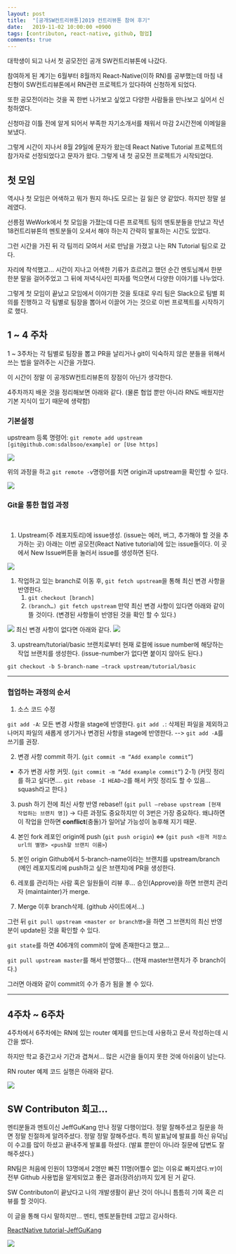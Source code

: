 ```yaml
---
layout: post
title:  "[공개SW컨트리뷰톤]2019 컨트리뷰톤 참여 후기"
date:   2019-11-02 10:00:00 +0900
tags: [contributon, react-native, github, 협업]
comments: true
---
```


대학생이 되고 나서 첫 공모전인 공개 SW컨트리뷰톤에 나갔다.

참여하게 된 계기는 6월부터 8월까지 React-Native(이하 RN)를 공부했는데 마침 내 친형이 SW컨트리뷰톤에서 RN관련 프로젝트가 있다하여 신청하게 되었다.

또한 공모전이라는 것을 꼭 한번 나가보고 싶었고 다양한 사람들을 만나보고 싶어서 신청하였다.

신청마감 이틀 전에 알게 되어서 부족한 자기소개서를 채워서 마감 2시간전에 이메일을 보냈다.


그렇게 시간이 지나서 8월 29일에 문자가 왔는데 React Native Tutorial 프로젝트의 참가자로 선정되었다고 문자가 왔다. 그렇게 내 첫 공모전 프로젝트가 시작되었다.


## 첫 모임

역시나 첫 모임은 어색하고 뭐가 뭔지 하나도 모르는 길 잃은 양 같았다. 하지만 정말 설레였다.

선릉점 WeWork에서 첫 모임을 가졌는데 다른 프로젝트 팀의 멘토분들을 만났고 작년 18컨트리뷰톤의 멘토분들이 오셔서 해야 하는지 간략히 발표하는 시간도 있었다.

그런 시간을 가진 뒤 각 팀끼리 모여서 서로 만남을 가졌고 나는 RN Tutorial 팀으로 갔다.

자리에 착석했고... 시간이 지나고 어색한 기류가 흐르려고 했던 순간 멘토님께서 한분 한분 말을 걸어주었고 그 뒤에 저녁식사인 피자를 먹으면서 다양한 이야기를 나누었다.

그렇게 첫 모임이 끝났고 모임에서 이야기한 것을 토대로 우리 팀은 Slack으로 팀별 회의를 진행하고 각 팀별로 팀장을 뽑아서 이끌어 가는 것으로 이번 프로젝트를 시작하기로 했다.


## 1 ~ 4 주차

1 ~ 3주차는 각 팀별로 팀장을 뽑고 PR을 날리거나 git이 익숙하지 않은 분들을 위해서 쓰는 법을 알려주는 시간을 가졌다.

이 시간이 정말 이 공개SW컨트리뷰톤의 장점이 아닌가 생각한다.

4주차까지 배운 것을 정리해보면 아래와 같다.
(물론 협업 뿐만 아니라 RN도 배웠지만 기본 지식이 있기 때문에 생략함)

### 기본설정
upstream 등록 명령어: `git remote add upstream [git@github.com:sdalbsoo/example] or [Use https]`

 <img src="./media/15734328899373.jpg">

 
위의 과정을 하고 `git remote -v`명령어를 치면 origin과 upstream을 확인할 수 있다.
 
  <img src="./media/15734333110013.jpg">


### Git을 통한 협업 과정
 
1. Upstream(주 레포지토리)에 issue생성. (issue는 에러, 버그, 추가해야 할 것을 추가하는 곳)
아래는 이번 공모전(React Native tutorial)에 있는 issue들이다. 이 곳에서 New Issue버튼을 눌러서 issue를 생성하면 된다.

  <img src="./media/15734333289793.jpg">
 
1. 작업하고 있는 branch로 이동 후, `git fetch upstream`을 통해 최신 변경 사항을 반영한다. 
    1. `git checkout [branch]`
    2. `(branch…) git fetch upstream`
만약 최신 변경 사항이 있다면 아래와 같이 뜰 것이다. (변경된 사항들이 반영된 것을 확인 할 수 있다.)
  <img src="./media/15734333892085.jpg">
최신 변경 사항이 없다면 아래와 같다.
  <img src="./media/15734334022148.jpg">



3. upstream/tutorial/basic 브랜치로부터 현재 로컬에 issue number에 해당하는 작업 브랜치를 생성한다. (issue-number가 없다면 붙이지 않아도 된다.)

`git checkout -b 5-branch-name –track upstream/tutorial/basic`

---

### 협업하는 과정의 순서

1) 소스 코드 수정

`git add -A`: 모든 변경 사항을 stage에 반영한다.
`git add .`: 삭제된 파일을 제외하고 나머지 파일의 새롭게 생기거나 변경된 사항을 stage에 반영한다.
--> `git add -A`를 쓰기를 권장. 

2) 변경 사항 commit 하기.  (`git commit -m “Add example commit”`) 
+ 추가 변경 사항 커밋. (`git commit -m “Add example commit”`)
2-1) (커밋 정리를 하고 싶다면…. `git rebase -I HEAD~2`를 해서 커밋 정리도 할 수 있음… squash라고 한다.)

3) push 하기 전에 최신 사항 반영 rebase!! (`git pull –rebase upstream [현재 작업하는 브랜치 명]`)
-> 다른 과정도 중요하지만 이 3번은 가장 중요하다. 왜냐하면 이 작업을 안하면 **conflict**(충돌)가 일어날 가능성이 농후해 지기 때문.

4) 본인 fork 레포인 origin에 push (`git push origin`) <=> (`git push <원격 저장소 url의 별명> <push할 브랜치 이름>`)

5) 본인 origin Github에서 5-branch-name이라는 브랜치를 upstream/branch (메인 레포지토리에 push하고 싶은 브랜치)에 PR을 생성한다.

6) 레포를 관리하는 사람 혹은 일원들이 리뷰 후… 승인(Approve)을 하면 브랜치 관리자 (maintainter)가 merge.

7) Merge 이후 branch삭제. (github 사이트에서…)

그런 뒤 `git pull upstream <master or branch명>`을 하면 그 브랜치의 최신 반영 분이 update된 것을 확인할 수 있다.

`git state`를 하면 406개의 commit이 앞에 존재한다고 했고…
 
`git pull upstream master`를 해서 반영했다… (현재 master브랜치가 주 branch이다.)
 
그러면 아래와 같이 commit의 수가 증가 됨을 볼 수 있다.
 
---

## 4주차 ~ 6주차

4주차에서 6주차에는 RN에 있는 router 예제를 만드는데 사용하고 문서 작성하는데 시간을 썼다.

하지만 학교 중간고사 기간과 겹쳐서... 많은 시간을 들이지 못한 것에 아쉬움이 남는다.

RN router 예제 코드 실행은 아래와 같다.

  <img src="./images/drawer-component.gif">



## SW Contributon 회고...

멘티분들과 멘토이신 JeffGuKang 만나 정말 다행이었다. 정말 잘해주셨고 질문을 하면 정말 친절하게 알려주셨다. 정말 정말 잘해주셨다. 특히 발표날에 발표를 하신 유덕님이 수고를 많이 하셨고 끝내주게 발표를 하셨다. (발표 뿐만이 아니라 질문에 답변도 잘해주셨다.)

RN팀은 처음에 인원이 13명에서 2명만 빠진 11명(어쩔수 없는 이유로 빠지셨다.ㅠ)이 전부 Github 사용법을 알게되었고 좋은 결과(장려상)까지 있게 된 거 같다.

SW Contributon이 끝났다고 나의 개발생활이 끝난 것이 아니니 틈틈히 기여 혹은 리뷰를 할 것이다.

이 글을 통해 다시 말하지만... 멘티, 멘토분들한테 고맙고 감사하다.

[ReactNative tutorial-JeffGuKang](https://github.com/JeffGuKang/react-native-tutorial)

  <img src="./media/15734356903346.jpg">

